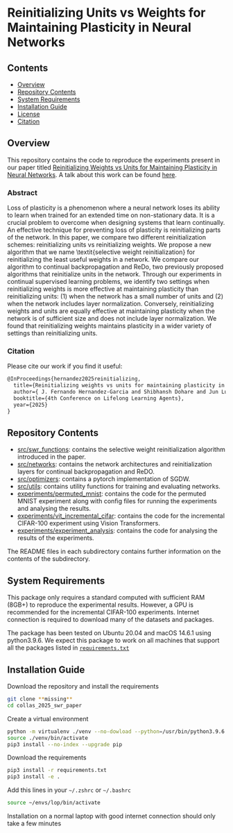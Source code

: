 # Reinitializing Units vs Weights for Maintaining Plasticity in Neural Networks

## Contents

- [Overview](#overview)
- [Repository Contents](#repo-contents)
- [System Requirements](#system-requirements)
- [Installation Guide](#installation-guide)
- [License](./LICENSE)
- [Citation](./citation.bib)

## Overview

This repository contains the code to reproduce the experiments present in our paper titled [Reinitializing Weights vs Units for Maintaining
Plasticity in Neural Networks](404).
A talk about this work can be found [here](404).

### Abstract
Loss of plasticity is a phenomenon where a neural network loses its ability to learn when trained for an extended time on non-stationary data.
It is a crucial problem to overcome when designing systems that learn continually.
An effective technique for preventing loss of plasticity is reinitializing parts of the network.
In this paper, we compare two different reinitialization schemes: reinitializing units vs reinitializing weights.
We propose a new algorithm that we name \textit{selective weight reinitialization} for reinitializing the least useful weights in a network. 
We compare our algorithm to continual backpropagation and ReDo, two previously proposed algorithms that reinitialize units in the network.
Through our experiments in continual supervised learning problems, we identify two settings when reinitializing weights is more effective at maintaining plasticity than reinitializing units: (1) when the network has a small number of units and (2) when the network includes layer normalization.
Conversely, reinitializing weights and units are equally effective at maintaining plasticity when the network is of sufficient size and does not include layer normalization. 
We found that reinitializing weights maintains plasticity in a wider variety of settings than reinitializing units.

### Citation
Please cite our work if you find it useful:

```latex
@InProceedings{hernandez2025reinitializing,
  title={Reinitializing weights vs units for maintaining plasticity in neural networks}, 
  author={ J. Fernando Hernandez-Garcia and Shibhansh Dohare and Jun Luo and Richard S. Sutton},
  booktitle={4th Conference on Lifelong Learning Agents},
  year={2025}
}
```


## Repository Contents
- [src/swr_functions](./src/swr_functions): contains the selective weight reinitialization algorithm introduced in the paper.
- [src/networks](./src/networks): contains the network architectures and reinitialization layers for continual backpropagation and ReDO.
- [src/optimizers](./src/optimizers): contains a pytorch implementation of SGDW. 
- [src/utils](./src/utils): contains utility functions for training and evaluating networks.
- [experiments/permuted_mnist](./experiments/permuted_mnist): contains the code for the permuted MNIST experiment along with config files for running the experiments and analysing the results.
- [experiments/vit_incremental_cifar](./experiments/vit_incremental_cifar): contains the code for the incremental CIFAR-100 experiment using Vision Transformers.
- [experiments/experiment_analysis](./experiments/experiment_analysis): contains the code for analysing the results of the experiments.

The README files in each subdirectory contains further information on the contents of the subdirectory.

## System Requirements

This package only requires a standard computed with sufficient RAM (8GB+) to reproduce the experimental results.
However, a GPU is recommended for the incremental CIFAR-100 experiments.
Internet connection is required to download many of the datasets and packages.

The package has been tested on Ubuntu 20.04 and macOS 14.6.1 using python3.9.6. 
We expect this package to work on all machines that support all the packages listed in [`requirements.txt`](requirements.txt)


## Installation Guide

Download the repository and install the requirements
```sh
git clone **missing**
cd collas_2025_swr_paper
```

Create a virtual environment
```sh
python -m virtualenv ./venv --no-dowload --python=/usr/bin/python3.9.6
source ./venv/bin/activate
pip3 install --no-index --upgrade pip
```

Download the requirements
```sh
pip3 install -r requirements.txt
pip3 install -e .
```

Add this lines in your `~/.zshrc` or `~/.bashrc`
```sh
source ~/envs/lop/bin/activate
```

Installation on a normal laptop with good internet connection should only take a few minutes
